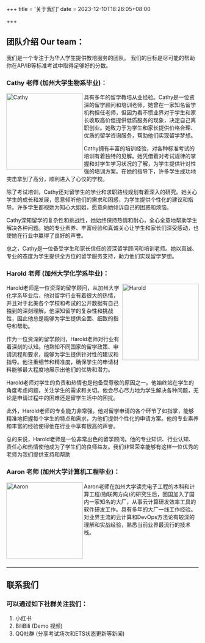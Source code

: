 +++
title = '关于我们'
date = 2023-12-10T18:26:05+08:00

+++

<!-- <style>
  *{
     -moz-user-select:none; /* Firefox */
     -webkit-user-select:none; /* WebKit内核 */
     -ms-user-select:none; /* IE10及以后 */
     -khtml-user-select:none; /* 早期浏览器 */
     -o-user-select:none; /* Opera */
     user-select:none; /* CSS3属性 */
  }
</style>
 -->

## 团队介绍 Our team：

我们是一个专注于为华人学生提供教培服务的团队。
我们的目标是尽可能的帮助你在AP/IB等标准考试中取得足够好的分数。

### Cathy 老师 (加州大学生物系毕业)：
<!-- ![Cathy](/avatars/female_1.png){:height="200px" width="200px" align="left"} -->

<!-- {{< image src="/avatars/female_1.png" title="Cathy" >}} -->

<img src="/avatars/female_1.png" title="Cathy" width="200" align="left"/> 

具有多年的留学教培从业经验。Cathy是一位资深的留学顾问和培训老师，她曾在一家知名留学机构担任老师，但因为看不惯业界对于学生和家长收取高价但提供低质服务的现象，决定自己离职创业。她致力于为学生和家长提供价格合理、优质的留学咨询服务，帮助他们实现留学梦想。

Cathy拥有丰富的培训经验，对各种标准考试的培训有着独特的见解。她凭借着对考试规律的掌握和对学生学习状况的了解，为学生提供针对性强的培训方案。在她的指导下，许多学生成功地突击拿到了高分，顺利进入了心仪的学校。

除了考试培训，Cathy还对留学生的学业和求职路线规划有着深入的研究。她关心学生的成长和发展，愿意倾听他们的需求和困惑，为学生提供个性化的建议和指导。许多学生都视她为知心大姐姐，愿意向她倾诉自己的困惑和烦恼。

Cathy深知留学的复杂性和挑战性，她始终保持热情和耐心，全心全意地帮助学生解决各种问题。她的专业素养、丰富经验和真诚关心让学生和家长们深受感动，也使她在行业中赢得了良好的声誉。

总之，Cathy是一位备受学生和家长信任的资深留学顾问和培训老师。她以真诚、专业的态度为学生提供全方位的留学服务支持，助力他们实现留学梦想。




### Harold 老师 (加州大学化学系毕业)：
<!-- ![Harold](avatars/male_1.png ) -->
<img src="/avatars/male_1.png" title="Harold" width="200" align="right"/> 
Harold老师是一位资深的留学顾问，从加州大学化学系毕业后，他对留学行业有着很大的热情，并且对于北美各个学校和考试的公开数据有自己独到的深刻理解。他深知留学的复杂性和挑战性，因此他总是能够为学生提供全面、细致的指导和帮助。

作为一位资深的留学顾问，Harold老师对行业有着深刻的认知。他熟知不同国家的留学政策、申请流程和要求，能够为学生提供针对性的建议和指导。他注重细节和精准度，确保学生的申请材料能够最大程度地展示出他们的优势和潜力。

Harold老师对学生的负责和热情也是他备受尊敬的原因之一。他始终站在学生的角度考虑问题，关注学生的需求和关切。他会尽心尽力地为学生解决各种问题，无论是申请过程中的困难还是留学生活中的困扰。

此外，Harold老师的专业能力非常强。他对留学申请的各个环节了如指掌，能够精准地把握每个学生的特点和需求，为他们提供个性化的申请方案。他的专业素养和丰富的经验使得他在行业中享有很高的声誉。

总的来说，Harold老师是一位非常出色的留学顾问。他的专业知识、行业认知、责任心和热情使他成为了学生们的良师益友。我们非常荣幸能够有这样一位优秀的老师为我们提供支持和帮助



### Aaron 老师 (加州大学计算机工程毕业)：
<!-- ![Aaron](/avatars/male_2.png) -->
<img src="/avatars/male_2.png" title="Aaron" width="200" align="left"/> 
Aaron老师在加州大学读完电子工程的本科和计算工程(物联网方向)的研究生后，回国加入了国内一家知名的大厂，从事云计算研发效率工具的软件研发工作。具有多年的大厂一线工作经验。对业界主流的云计算和DevOps方法论有较深的理解和实战经验，熟悉当前业界最流行的技术栈。


<!-- ### xxx 老师： -->
<!-- <img src="/avatars/male_2.png" title="Aaron" width="200" align="left"/>  -->



<br/>
<br/>
<br/>
<br/>
<br/>

---

## 联系我们
### 可以通过如下社群关注我们：

1. 小红书
2. BiliBili (Demo 视频)
3. QQ社群 (分享考试场次和ETS状态更新等新闻)